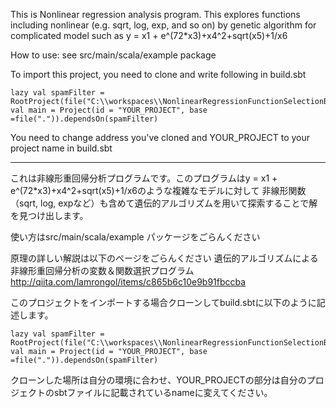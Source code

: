 This is Nonlinear regression analysis program. This explores functions including nonlinear (e.g. sqrt, log, exp, and so on) by genetic algorithm
for complicated model such as y = x1 + e^(72*x3)+x4^2+sqrt(x5)+1/x6

How to use: see src/main/scala/example package


To import this project, you need to clone and write following in build.sbt

    lazy val spamFilter = RootProject(file("C:\\workspaces\\NonlinearRegressionFunctionSelectionByGeneticAlgorithm"))
    val main = Project(id = "YOUR_PROJECT", base =file(".")).dependsOn(spamFilter)

You need to change address you've cloned and YOUR_PROJECT to your project name in build.sbt

--------------------------------------------------------
これは非線形重回帰分析プログラムです。このプログラムはy = x1 + e^(72*x3)+x4^2+sqrt(x5)+1/x6のような複雑なモデルに対して
非線形関数（sqrt, log, expなど）も含めて遺伝的アルゴリズムを用いて探索することで解を見つけ出します。

使い方はsrc/main/scala/example パッケージをごらんください

原理の詳しい解説は以下のページをごらんください
遺伝的アルゴリズムによる非線形重回帰分析の変数＆関数選択プログラム
http://qiita.com/lamrongol/items/c865b6c10e9b91fbccba

このプロジェクトをインポートする場合クローンしてbuild.sbtに以下のように記述します。

    lazy val spamFilter = RootProject(file("C:\\workspaces\\NonlinearRegressionFunctionSelectionByGeneticAlgorithm"))
    val main = Project(id = "YOUR_PROJECT", base =file(".")).dependsOn(spamFilter)

クローンした場所は自分の環境に合わせ、YOUR_PROJECTの部分は自分のプロジェクトのsbtファイルに記載されているnameに変えてください。

